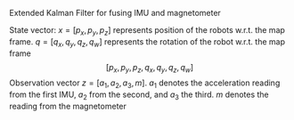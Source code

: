 Extended Kalman Filter for fusing IMU and magnetometer

State vector:  $x=[p_x, p_y, p_z]$ represents position of the robots w.r.t. the map frame. $q=[q_x, q_y, q_z, q_w]$ represents the rotation of the robot w.r.t. the map frame
$$
\left[  p_x, p_y,  p_z, q_x, q_y, q_z, q_w \right]
$$
Observation vector $z=[a_1, a_2, a_3, m]$. $a_1$ denotes the acceleration reading from the first IMU, $a_2$ from the second, and $a_3$ the third. $m$ denotes the reading from the magnetometer 








